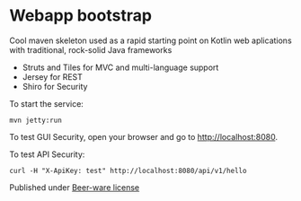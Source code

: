 Webapp bootstrap
==================

Cool maven skeleton used as a rapid starting point on Kotlin web aplications with traditional, rock-solid Java frameworks

* Struts and Tiles for MVC and multi-language support
* Jersey for REST
* Shiro for Security

To start the service:

    mvn jetty:run

To test GUI Security, open your browser and go to [http://localhost:8080](http://localhost:8080).

To test API Security:

    curl -H "X-ApiKey: test" http://localhost:8080/api/v1/hello

Published under [Beer-ware license](https://www.tldrlegal.com/l/beerware)
